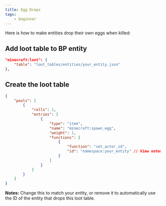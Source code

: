 ```yaml
---
title: Egg Drops
tags:
    - beginner
---
```


Here is how to make entities drop their own eggs when killed:

## Add loot table to BP entity

<CodeHeader></CodeHeader>

```json
"minecraft:loot": {
    "table": "loot_tables/entities/your_entity.json"
},
```

## Create the loot table

<CodeHeader></CodeHeader>

```json
{
	"pools": [
		{
			"rolls": 1,
			"entries": [
				{
					"type": "item",
					"name": "minecraft:spawn_egg",
					"weight": 1,
					"functions": [
						{
							"function": "set_actor_id",
							"id": "namespace:your_entity" // View notes below
						}
					]
				}
			]
		}
	]
}
```

**Notes:** Change this to match your entity, or remove it to automatically use the ID of the entity that drops this loot table.
